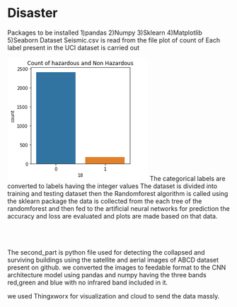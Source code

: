 # Disaster
Packages to be installed
1)pandas
2)Numpy
3)Sklearn
4)Matplotlib
5)Seaborn
Dataset Seismic.csv is read from the file 
plot of count of Each label present in the UCI dataset is carried out
<html>
<body>
<img src='count.png'></img>
</body>
</html>
The categorical labels are converted to labels having the integer values
The dataset is divided into training and testing dataset
then the Randomforest algorithm is called using the sklearn package
the data is collected from the each tree of the randomforest and then fed to the artificial neural networks for prediction
the accuracy and loss are evaluated and plots are made based on that data.
<br>
<br>
<br>
<br>

The second_part is python file used for detecting the collapsed and surviving buildings using the satellite and aerial images of ABCD dataset present on github.
we converted the images to feedable format to the CNN architecture model using pandas and numpy having the three bands red,green and blue with no infrared band included in it.


we used Thingxworx for visualization and cloud to send the data massly.

